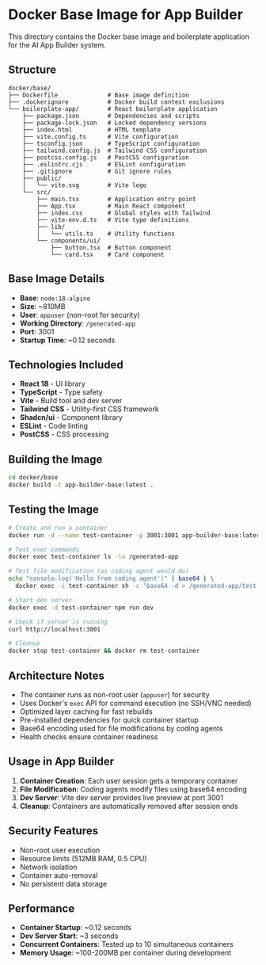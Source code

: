 # Docker Base Image for App Builder

This directory contains the Docker base image and boilerplate application for the AI App Builder system.

## Structure

```
docker/base/
├── Dockerfile              # Base image definition
├── .dockerignore           # Docker build context exclusions
└── boilerplate-app/        # React boilerplate application
    ├── package.json        # Dependencies and scripts
    ├── package-lock.json   # Locked dependency versions
    ├── index.html          # HTML template
    ├── vite.config.ts      # Vite configuration
    ├── tsconfig.json       # TypeScript configuration
    ├── tailwind.config.js  # Tailwind CSS configuration
    ├── postcss.config.js   # PostCSS configuration
    ├── .eslintrc.cjs       # ESLint configuration
    ├── .gitignore          # Git ignore rules
    ├── public/
    │   └── vite.svg        # Vite logo
    └── src/
        ├── main.tsx        # Application entry point
        ├── App.tsx         # Main React component
        ├── index.css       # Global styles with Tailwind
        ├── vite-env.d.ts   # Vite type definitions
        ├── lib/
        │   └── utils.ts    # Utility functions
        └── components/ui/
            ├── button.tsx  # Button component
            └── card.tsx    # Card component
```

## Base Image Details

- **Base**: `node:18-alpine`
- **Size**: ~810MB
- **User**: `appuser` (non-root for security)
- **Working Directory**: `/generated-app`
- **Port**: 3001
- **Startup Time**: ~0.12 seconds

## Technologies Included

- **React 18** - UI library
- **TypeScript** - Type safety
- **Vite** - Build tool and dev server
- **Tailwind CSS** - Utility-first CSS framework
- **Shadcn/ui** - Component library
- **ESLint** - Code linting
- **PostCSS** - CSS processing

## Building the Image

```bash
cd docker/base
docker build -t app-builder-base:latest .
```

## Testing the Image

```bash
# Create and run a container
docker run -d --name test-container -p 3001:3001 app-builder-base:latest

# Test exec commands
docker exec test-container ls -la /generated-app

# Test file modification (as coding agent would do)
echo "console.log('Hello from coding agent')" | base64 | \
  docker exec -i test-container sh -c 'base64 -d > /generated-app/test.js'

# Start dev server
docker exec -d test-container npm run dev

# Check if server is running
curl http://localhost:3001

# Cleanup
docker stop test-container && docker rm test-container
```

## Architecture Notes

- The container runs as non-root user (`appuser`) for security
- Uses Docker's `exec` API for command execution (no SSH/VNC needed)
- Optimized layer caching for fast rebuilds
- Pre-installed dependencies for quick container startup
- Base64 encoding used for file modifications by coding agents
- Health checks ensure container readiness

## Usage in App Builder

1. **Container Creation**: Each user session gets a temporary container
2. **File Modification**: Coding agents modify files using base64 encoding
3. **Dev Server**: Vite dev server provides live preview at port 3001
4. **Cleanup**: Containers are automatically removed after session ends

## Security Features

- Non-root user execution
- Resource limits (512MB RAM, 0.5 CPU)
- Network isolation
- Container auto-removal
- No persistent data storage

## Performance

- **Container Startup**: ~0.12 seconds
- **Dev Server Start**: ~3 seconds
- **Concurrent Containers**: Tested up to 10 simultaneous containers
- **Memory Usage**: ~100-200MB per container during development
